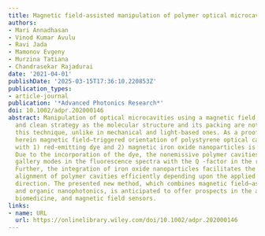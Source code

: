 ```yaml
---
title: Magnetic field-assisted manipulation of polymer optical microcavities
authors:
- Mari Annadhasan
- Vinod Kumar Avulu
- Ravi Jada
- Mamonov Evgeny
- Murzina Tatiana
- Chandrasekar Rajadurai
date: '2021-04-01'
publishDate: '2025-03-15T17:36:10.220853Z'
publication_types:
- article-journal
publication: '*Advanced Photonics Research*'
doi: 10.1002/adpr.202000146
abstract: Manipulation of optical microcavities using a magnetic field is a novel
  and clean strategy as the molecular structure and its packing are not affected in
  this technique, unlike in mechanical and light‐based ones. As a proof of principle,
  herein magnetic field–triggered orientation of polystyrene optical cavities loaded
  with 1) red‐emitting dye and 2) magnetic iron oxide nanoparticles is demonstrated.
  Due to the incorporation of the dye, the nonemissive polymer cavities show whispering
  gallery modes in the fluorescence spectra with the Q ‐factor in the range of 400.
  Further, the integration of iron oxide nanoparticles facilitates the collective
  alignment of polymer cavities efficiently depending upon the applied magnetic field
  direction. The presented new method, which combines magnetic field–assisted micromanipulation
  and organic nanophotonics, is anticipated to offer prospects in the area of biophotonics,
  biomedicine, and magnetic field sensors.
links:
- name: URL
  url: https://onlinelibrary.wiley.com/doi/10.1002/adpr.202000146
---
```


